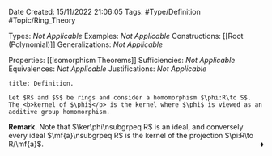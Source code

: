 <div class="topSpace"></div>

Date Created: 15/11/2022 21:06:05
Tags: #Type/Definition #Topic/Ring_Theory

Types: <i>Not Applicable</i>
Examples: <i>Not Applicable</i>
Constructions: [[Root (Polynomial)]]
Generalizations: <i>Not Applicable</i>

Properties: [[Isomorphism Theorems]]
Sufficiencies: <i>Not Applicable</i>
Equivalences: <i>Not Applicable</i>
Justifications: <i>Not Applicable</i>

``` ad-Definition
title: Definition.

Let $R$ and $S$ be rings and consider a homomorphism $\phi:R\to S$. The <b>kernel of $\phi$</b> is the kernel where $\phi$ is viewed as an additive group homomorphism.

```

<b>Remark.</b> Note that $\ker\phi\nsubgrpeq R$ is an ideal, and conversely every ideal $\mf{a}\nsubgrpeq R$ is the kernel of the projection $\pi:R\to R/\mf{a}$.<span style="float:right;">$\blacklozenge$</span>
